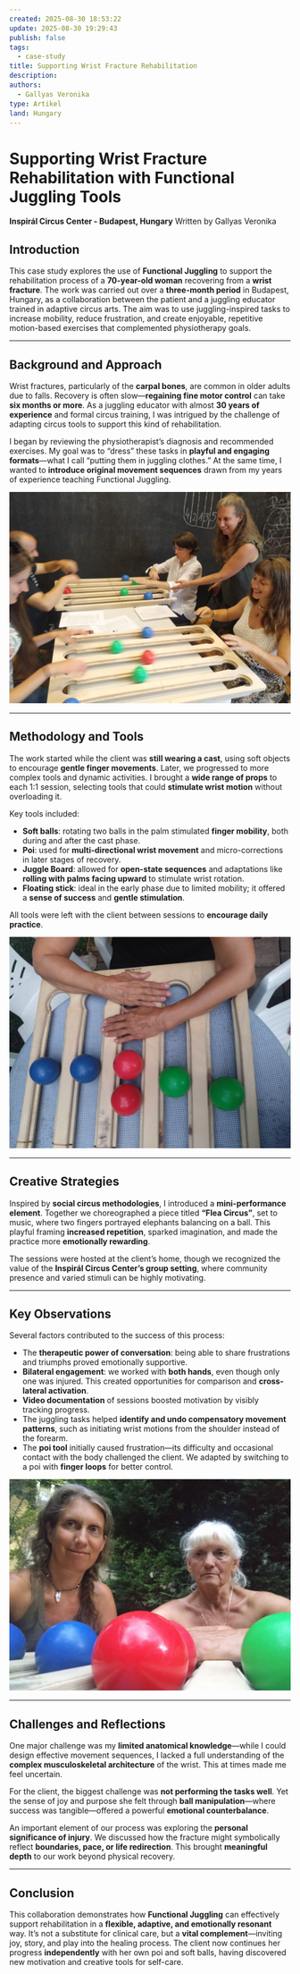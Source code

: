 ```yaml
---
created: 2025-08-30 18:53:22
update: 2025-08-30 19:29:43
publish: false
tags:
  - case-study
title: Supporting Wrist Fracture Rehabilitation
description:
authors:
  - Gallyas Veronika
type: Artikel
land: Hungary
---
```


# **Supporting Wrist Fracture Rehabilitation with Functional Juggling Tools**

**Inspirál Circus Center - Budapest, Hungary**
Written by Gallyas Veronika 

## **Introduction**  
 This case study explores the use of **Functional Juggling** to support the rehabilitation process of a **70-year-old woman** recovering from a **wrist fracture**. The work was carried out over a **three-month period** in Budapest, Hungary, as a collaboration between the patient and a juggling educator trained in adaptive circus arts. The aim was to use juggling-inspired tasks to increase mobility, reduce frustration, and create enjoyable, repetitive motion-based exercises that complemented physiotherapy goals.

---

## **Background and Approach**  
 Wrist fractures, particularly of the **carpal bones**, are common in older adults due to falls. Recovery is often slow—**regaining fine motor control** can take **six months or more**. As a juggling educator with almost **30 years of experience** and formal circus training, I was intrigued by the challenge of adapting circus tools to support this kind of rehabilitation.

I began by reviewing the physiotherapist’s diagnosis and recommended exercises. My goal was to “dress” these tasks in **playful and engaging formats**—what I call “putting them in juggling clothes.” At the same time, I wanted to **introduce original movement sequences** drawn from my years of experience teaching Functional Juggling.

![hungary-2-4.jpg](img/hungary-2-4.jpg)

---

## **Methodology and Tools**  
 The work started while the client was **still wearing a cast**, using soft objects to encourage **gentle finger movements**. Later, we progressed to more complex tools and dynamic activities. I brought a **wide range of props** to each 1:1 session, selecting tools that could **stimulate wrist motion** without overloading it.

Key tools included:

* **Soft balls**: rotating two balls in the palm stimulated **finger mobility**, both during and after the cast phase.
* **Poi**: used for **multi-directional wrist movement** and micro-corrections in later stages of recovery.
* **Juggle Board**: allowed for **open-state sequences** and adaptations like **rolling with palms facing upward** to stimulate wrist rotation.
* **Floating stick**: ideal in the early phase due to limited mobility; it offered a **sense of success** and **gentle stimulation**.

All tools were left with the client between sessions to **encourage daily practice**.

![hungary-2-2.jpg](img/hungary-2-2.jpg)

---

## **Creative Strategies**  
 Inspired by **social circus methodologies**, I introduced a **mini-performance element**. Together we choreographed a piece titled **“Flea Circus”**, set to music, where two fingers portrayed elephants balancing on a ball. This playful framing **increased repetition**, sparked imagination, and made the practice more **emotionally rewarding**.

The sessions were hosted at the client’s home, though we recognized the value of the **Inspirál Circus Center’s group setting**, where community presence and varied stimuli can be highly motivating.

---

## **Key Observations**  
 Several factors contributed to the success of this process:

* The **therapeutic power of conversation**: being able to share frustrations and triumphs proved emotionally supportive.
* **Bilateral engagement**: we worked with **both hands**, even though only one was injured. This created opportunities for comparison and **cross-lateral activation**.
* **Video documentation** of sessions boosted motivation by visibly tracking progress.
* The juggling tasks helped **identify and undo compensatory movement patterns**, such as initiating wrist motions from the shoulder instead of the forearm.
* The **poi tool** initially caused frustration—its difficulty and occasional contact with the body challenged the client. We adapted by switching to a poi with **finger loops** for better control.

![hungary-2-3.jpg](img/hungary-2-3.jpg)

---

## **Challenges and Reflections**  
 One major challenge was my **limited anatomical knowledge**—while I could design effective movement sequences, I lacked a full understanding of the **complex musculoskeletal architecture** of the wrist. This at times made me feel uncertain.

For the client, the biggest challenge was **not performing the tasks well**. Yet the sense of joy and purpose she felt through **ball manipulation**—where success was tangible—offered a powerful **emotional counterbalance**.

An important element of our process was exploring the **personal significance of injury**. We discussed how the fracture might symbolically reflect **boundaries, pace, or life redirection**. This brought **meaningful depth** to our work beyond physical recovery.

---

## **Conclusion**  
 This collaboration demonstrates how **Functional Juggling** can effectively support rehabilitation in a **flexible, adaptive, and emotionally resonant** way. It’s not a substitute for clinical care, but a **vital complement**—inviting joy, story, and play into the healing process. The client now continues her progress **independently** with her own poi and soft balls, having discovered new motivation and creative tools for self-care.

